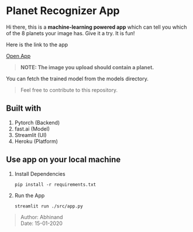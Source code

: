 # Planet Recognizer App
Hi there, this is a **machine-learning powered app** which can tell you which of the 8 planets your image has. Give it a try. It is fun!

Here is the link to the app 

[Open App](https://planet-recognizer.herokuapp.com/)

> **NOTE: The image you upload should contain a planet.**

You can fetch the trained model from the models directory.

> Feel free to contribute to this repository.

## Built with
1. Pytorch   (Backend)
2. fast.ai   (Model)
3. Streamlit (UI)
4. Heroku    (Platform)

## Use app on your local machine
1. Install Dependencies

    `pip install -r requirements.txt`

2. Run the App

    `streamlit run ./src/app.py`



> Author: Abhinand <br>
> Date: 15-01-2020